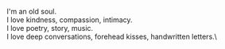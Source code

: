 I'm an old soul.\
I love kindness, compassion, intimacy.\
I love poetry, story, music.\
I love deep conversations, forehead kisses, handwritten letters.\